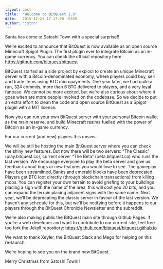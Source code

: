 ```yaml
---
layout: post
title:  "Welcome to BitQuest 2.0"
date:   2015-12-21 17:17:00 -0300
author: "jstnn"
---
```

Santa has come to Satoshi Town with a special surprise!!

We’re excited to announce that BitQuest is now available as an open source Minecraft Spigot Plugin. The first plugin ever to integrate Bitcoin as an in-game currency. You can check the official repository here: https://github.com/bitquest/bitquest

BitQuest started as a side project by explodi to create an unique Minecraft server with a Bitcoin-denominated economy, where players could buy, sell and trade items using BTC micropayments. One year later, we had quite a run, 324 commits, more than 6 BTC delivered to players, and a very loyal fanbase. We cannot be more excited, but we’re also curious about where it goes when are more people involved on the codebase. So we decide to put an extra effort to clean the code and open source BitQuest as a Spigot plugin with a MIT license.

Now you can run your own BitQuest server with your personal Bitcoin wallet as the main reserve, and build Minecraft realms fuelled with the power of Bitcoin as an in-game currency.

For our current (and new) players this means:

We will be still be hosting the main BitQuest server where you can check the shiny new features. But now there will be two servers: “The Classic” (play.bitquest.co), current server “The Beta” (beta.bitquest.co) who runs the last version. We encourage everyone to play the beta server and give us feedback about bugs or new features you would love to see. The gameplay have been streamlined, Banks and emerald blocks have been deprecated. Players get BTC loot directly (through blockchain transactions) from killing mobs. You can register your own terrain to avoid griefing to your buildings placing a sign with the name of the area, this will cost you 20 bits, and you can expand the terrain placing adjacent signs with the same name. Next year, we’ll be deprecating the classic server in favour of the last version. We haven’t any schedule for this, but we’ll be notifying before it happens to our players through the BitQuest Chronicle Newsletter and the subreddit.

We’re also making public the BitQuest main site through Github Pages. If you’re a web developer and want to contribute to our current site, feel free too fork the Jekyll repository: https://github.com/bitquest/bitquest.github.io

We want to thank Xeyler, the BitQuest Slack and Mego for helping on this re-launch.

We’re hoping to see you on the brand new BitQuest.

Merry Christmas from Satoshi Town!!